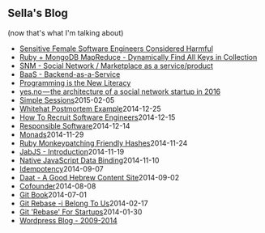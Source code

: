 ## Sella's Blog 
<!-- this file is auto-created. -->

(now that's what I'm talking about)

* [Sensitive Female Software Engineers Considered Harmful](https://medium.com/@sellarafaeli/sensitive-female-engineers-considered-harmful-faa91a193d92#.p8jaost2u)
* [Ruby + MongoDB MapReduce - Dynamically Find All Keys in Collection](ruby_mongodb_mapreduce_all_keys_in_collection.html)
* [SNM - Social Network / Marketplace as a service/product](snm_as_a_service_product.html)
* [BaaS - Backend-as-a-Service](baas.html)
* [Programming is the New Literacy](https://medium.com/@sellarafaeli/programming-is-the-new-literacy-4a0319abe726)
* [yes.no — the architecture of a social network startup in 2016](https://medium.com/@sellarafaeli/yes-no-architecture-of-a-social-network-startup-in-2016-d6d2989ca1b3)
* [Simple Sessions](simple_sessions.html)<span class='created_at'>2015-02-05</span>
* [Whitehat Postmortem Example](whitehat_postmortem_example.html)<span class='created_at'>2014-12-25</span>
* [How To Recruit Software Engineers](how_to_recruit_software_engineers.html)<span class='created_at'>2014-12-15</span>
* [Responsible Software](responsible_software.html)<span class='created_at'>2014-12-14</span>
* [Monads](monads.html)<span class='created_at'>2014-11-29</span>
* [Ruby Monkeypatching Friendly Hashes](ruby_monkeypatching_friendly_hashes.html)<span class='created_at'>2014-11-24</span>
* [JabJS - Introduction](jabjs-introduction.html)<span class='created_at'>2014-11-19</span>
* [Native JavaScript Data Binding](native_javascript_data_binding.html)<span class='created_at'>2014-11-10</span>
* [Idempotency](idempotency.html)<span class='created_at'>2014-09-07</span>
* [Daat - A Good Hebrew Content Site](https://medium.com/@sellarafaeli/reading-4bb50bc5168b)<span class='created_at'>2014-09-02</span>
* [Cofounder](cofounder.html)<span class='created_at'>2014-08-08</span>
* [Git Book](git-book.html)<span class='created_at'>2014-07-01</span>
* [Git Rebase -i Belong To Us](https://medium.com/@sellarafaeli/git-rebase-i-belong-to-us-4d7010387683)<span class='created_at'>2014-02-17</span>
* [Git 'Rebase' For Startups](https://medium.com/@sellarafaeli/we-use-git-rebase-and-so-should-you-be89d1932a14)<span class='created_at'>2014-01-30</span>
* [Wordpress Blog - 2009-2014](http://sellarafaeli.wordpress.com)